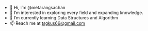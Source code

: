 - 👋 Hi, I’m @metarangsachan
- 👀 I’m interested in exploring every field and expanding knowledge.
- 🌱 I’m currently learning Data Structures and Algorithm
- 📫 Reach me at tsgkus66@gmail.com

<!---
metarangsachan/metarangsachan is a ✨ special ✨ repository because its `README.md` (this file) appears on your GitHub profile.
You can click the Preview link to take a look at your changes.
--->
